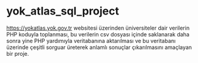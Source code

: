 # yok_atlas_sql_project

https://yokatlas.yok.gov.tr websitesi üzerinden üniversiteler dair verilerin PHP koduyla toplanması, 
bu verilerin csv dosyası içinde saklanarak daha sonra yine PHP yardımıyla veritabanına aktarılması ve 
bu veritabanı üzerinde çeşitli sorguar üreterek anlamlı sonuçlar çıkarılmasını amaçlayan bir proje.
